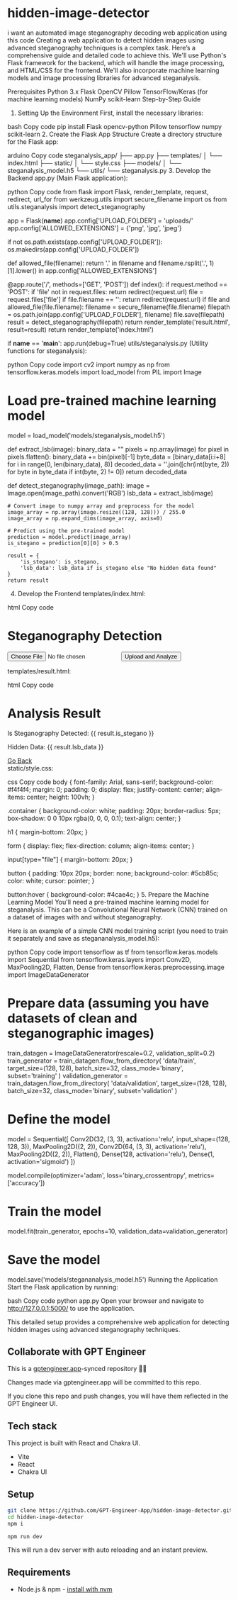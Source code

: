 # hidden-image-detector

i want an automated image steganography decoding web application using this code Creating a web application to detect hidden images using advanced steganography techniques is a complex task. Here’s a comprehensive guide and detailed code to achieve this. We'll use Python's Flask framework for the backend, which will handle the image processing, and HTML/CSS for the frontend. We'll also incorporate machine learning models and image processing libraries for advanced steganalysis.

Prerequisites
Python 3.x
Flask
OpenCV
Pillow
TensorFlow/Keras (for machine learning models)
NumPy
scikit-learn
Step-by-Step Guide
1. Setting Up the Environment
First, install the necessary libraries:

bash
Copy code
pip install Flask opencv-python Pillow tensorflow numpy scikit-learn
2. Create the Flask App Structure
Create a directory structure for the Flask app:

arduino
Copy code
steganalysis_app/
├── app.py
├── templates/
│   └── index.html
├── static/
│   └── style.css
├── models/
│   └── steganalysis_model.h5
└── utils/
    └── steganalysis.py
3. Develop the Backend
app.py (Main Flask application):

python
Copy code
from flask import Flask, render_template, request, redirect, url_for
from werkzeug.utils import secure_filename
import os
from utils.steganalysis import detect_steganography

app = Flask(__name__)
app.config['UPLOAD_FOLDER'] = 'uploads/'
app.config['ALLOWED_EXTENSIONS'] = {'png', 'jpg', 'jpeg'}

if not os.path.exists(app.config['UPLOAD_FOLDER']):
    os.makedirs(app.config['UPLOAD_FOLDER'])

def allowed_file(filename):
    return '.' in filename and filename.rsplit('.', 1)[1].lower() in app.config['ALLOWED_EXTENSIONS']

@app.route('/', methods=['GET', 'POST'])
def index():
    if request.method == 'POST':
        if 'file' not in request.files:
            return redirect(request.url)
        file = request.files['file']
        if file.filename == '':
            return redirect(request.url)
        if file and allowed_file(file.filename):
            filename = secure_filename(file.filename)
            filepath = os.path.join(app.config['UPLOAD_FOLDER'], filename)
            file.save(filepath)
            result = detect_steganography(filepath)
            return render_template('result.html', result=result)
    return render_template('index.html')

if __name__ == '__main__':
    app.run(debug=True)
utils/steganalysis.py (Utility functions for steganalysis):

python
Copy code
import cv2
import numpy as np
from tensorflow.keras.models import load_model
from PIL import Image

# Load pre-trained machine learning model
model = load_model('models/steganalysis_model.h5')

def extract_lsb(image):
    binary_data = ""
    pixels = np.array(image)
    for pixel in pixels.flatten():
        binary_data += bin(pixel)[-1]
    byte_data = [binary_data[i:i+8] for i in range(0, len(binary_data), 8)]
    decoded_data = ''.join([chr(int(byte, 2)) for byte in byte_data if int(byte, 2) != 0])
    return decoded_data

def detect_steganography(image_path):
    image = Image.open(image_path).convert('RGB')
    lsb_data = extract_lsb(image)
    
    # Convert image to numpy array and preprocess for the model
    image_array = np.array(image.resize((128, 128))) / 255.0
    image_array = np.expand_dims(image_array, axis=0)
    
    # Predict using the pre-trained model
    prediction = model.predict(image_array)
    is_stegano = prediction[0][0] > 0.5
    
    result = {
        'is_stegano': is_stegano,
        'lsb_data': lsb_data if is_stegano else "No hidden data found"
    }
    return result
4. Develop the Frontend
templates/index.html:

html
Copy code
<!DOCTYPE html>
<html lang="en">
<head>
    <meta charset="UTF-8">
    <title>Steganography Detection</title>
    <link rel="stylesheet" href="{{ url_for('static', filename='style.css') }}">
</head>
<body>
    <div class="container">
        <h1>Steganography Detection</h1>
        <form action="/" method="post" enctype="multipart/form-data">
            <input type="file" name="file" accept="image/*" required>
            <button type="submit">Upload and Analyze</button>
        </form>
    </div>
</body>
</html>
templates/result.html:

html
Copy code
<!DOCTYPE html>
<html lang="en">
<head>
    <meta charset="UTF-8">
    <title>Steganography Detection Result</title>
    <link rel="stylesheet" href="{{ url_for('static', filename='style.css') }}">
</head>
<body>
    <div class="container">
        <h1>Analysis Result</h1>
        <p>Is Steganography Detected: {{ result.is_stegano }}</p>
        <p>Hidden Data: {{ result.lsb_data }}</p>
        <a href="/">Go Back</a>
    </div>
</body>
</html>
static/style.css:

css
Copy code
body {
    font-family: Arial, sans-serif;
    background-color: #f4f4f4;
    margin: 0;
    padding: 0;
    display: flex;
    justify-content: center;
    align-items: center;
    height: 100vh;
}

.container {
    background-color: white;
    padding: 20px;
    border-radius: 5px;
    box-shadow: 0 0 10px rgba(0, 0, 0, 0.1);
    text-align: center;
}

h1 {
    margin-bottom: 20px;
}

form {
    display: flex;
    flex-direction: column;
    align-items: center;
}

input[type="file"] {
    margin-bottom: 20px;
}

button {
    padding: 10px 20px;
    border: none;
    background-color: #5cb85c;
    color: white;
    cursor: pointer;
}

button:hover {
    background-color: #4cae4c;
}
5. Prepare the Machine Learning Model
You'll need a pre-trained machine learning model for steganalysis. This can be a Convolutional Neural Network (CNN) trained on a dataset of images with and without steganography.

Here is an example of a simple CNN model training script (you need to train it separately and save as stegananalysis_model.h5):

python
Copy code
import tensorflow as tf
from tensorflow.keras.models import Sequential
from tensorflow.keras.layers import Conv2D, MaxPooling2D, Flatten, Dense
from tensorflow.keras.preprocessing.image import ImageDataGenerator

# Prepare data (assuming you have datasets of clean and steganographic images)
train_datagen = ImageDataGenerator(rescale=0.2, validation_split=0.2)
train_generator = train_datagen.flow_from_directory(
    'data/train',
    target_size=(128, 128),
    batch_size=32,
    class_mode='binary',
    subset='training'
)
validation_generator = train_datagen.flow_from_directory(
    'data/validation',
    target_size=(128, 128),
    batch_size=32,
    class_mode='binary',
    subset='validation'
)

# Define the model
model = Sequential([
    Conv2D(32, (3, 3), activation='relu', input_shape=(128, 128, 3)),
    MaxPooling2D((2, 2)),
    Conv2D(64, (3, 3), activation='relu'),
    MaxPooling2D((2, 2)),
    Flatten(),
    Dense(128, activation='relu'),
    Dense(1, activation='sigmoid')
])

model.compile(optimizer='adam', loss='binary_crossentropy', metrics=['accuracy'])

# Train the model
model.fit(train_generator, epochs=10, validation_data=validation_generator)

# Save the model
model.save('models/stegananalysis_model.h5')
Running the Application
Start the Flask application by running:

bash
Copy code
python app.py
Open your browser and navigate to http://127.0.0.1:5000/ to use the application.

This detailed setup provides a comprehensive web application for detecting hidden images using advanced steganography techniques.



## Collaborate with GPT Engineer

This is a [gptengineer.app](https://gptengineer.app)-synced repository 🌟🤖

Changes made via gptengineer.app will be committed to this repo.

If you clone this repo and push changes, you will have them reflected in the GPT Engineer UI.

## Tech stack

This project is built with React and Chakra UI.

- Vite
- React
- Chakra UI

## Setup

```sh
git clone https://github.com/GPT-Engineer-App/hidden-image-detector.git
cd hidden-image-detector
npm i
```

```sh
npm run dev
```

This will run a dev server with auto reloading and an instant preview.

## Requirements

- Node.js & npm - [install with nvm](https://github.com/nvm-sh/nvm#installing-and-updating)
